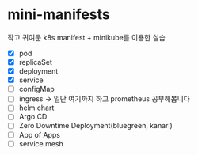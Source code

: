 # mini-manifests

작고 귀여운 k8s manifest + minikube를 이용한 실습

- [x] pod
- [x] replicaSet
- [x] deployment
- [x] service
- [ ] configMap
- [ ] ingress -> 일단 여기까지 하고 prometheus 공부해봅니다
- [ ] helm chart
- [ ] Argo CD
- [ ] Zero Downtime Deployment(bluegreen, kanari)
- [ ] App of Apps
- [ ] service mesh
